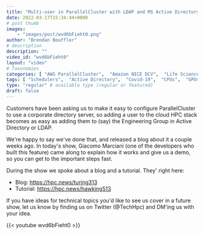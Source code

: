 ```yaml
---
title: "Multi-user in ParallelCluster with LDAP and MS Active Directory"
date: 2022-03-17T15:34:44+0000
# post thumb
images:
    - "images/post/wvd6bFieht0.png"
author: "Brendan Bouffler"
# description
description: ""
video_id: "wvd6bFieht0"
layout: "video"
# Taxonomies
categories: [ "AWS ParallelCluster",  "Amazon NICE DCV",  "Life Sciences", ]
tags: [ "Schedulers",  "Active Directory",  "Covid-19",  "CPUs",  "GPUs",  "Storage",  "EC2",  "High Performance Computing",  "Lustre",  "encryption",  "HPC",  "MSAD",  "DCV",  "authentication",  "vizualization",  "multi-user",  "LDAP",  "virtualization",  "ParallelCluster",  "techshorts", ]
type: "regular" # available type (regular or featured)
draft: false
---
```


Customers have been asking us to make it easy to configure ParallelCluster to use a corporate directory server, so adding a user to the cloud HPC stack becomes as easy as adding them to (say) the Engineering Group in Active Directory or LDAP.

We're happy to say we've done that, and released a blog about it a couple weeks ago. In today's  show, Giacomo Marciani (one of the developers who built this feature) came along to explain how it works and give us a demo, so you can get to the important steps fast.

During the show we spoke about a blog and a tutorial. They' right here:

* Blog: https://hpc.news/turing313
* Tutorial: https://hpc.news/hawking513

If you have ideas for technical topics you'd like to see us cover in a future show, let us know by finding us on Twitter (@TechHpc) and DM'ing us with your idea.

{{< youtube wvd6bFieht0 >}}